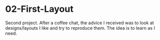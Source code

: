 # 02-First-Layout
Second project. After a coffee chat, the advice I received was to look at designs/layouts I like and try to reproduce them. The idea is to learn as I need. 
